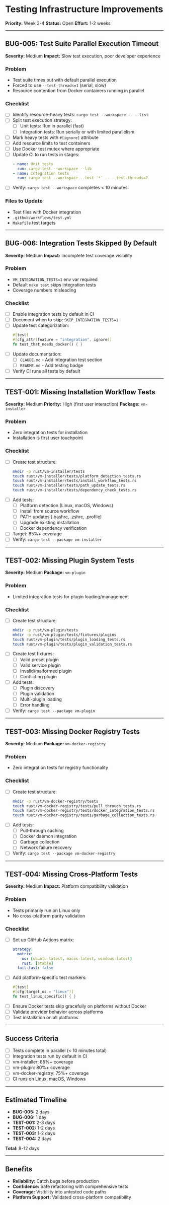 # Testing Infrastructure Improvements

**Priority:** Week 3-4
**Status:** Open
**Effort:** 1-2 weeks

---

## BUG-005: Test Suite Parallel Execution Timeout

**Severity:** Medium
**Impact:** Slow test execution, poor developer experience

### Problem
- Test suite times out with default parallel execution
- Forced to use `--test-threads=1` (serial, slow)
- Resource contention from Docker containers running in parallel

### Checklist
- [ ] Identify resource-heavy tests: `cargo test --workspace -- --list`
- [ ] Split test execution strategy:
  - [ ] Unit tests: Run in parallel (fast)
  - [ ] Integration tests: Run serially or with limited parallelism
- [ ] Mark heavy tests with `#[ignore]` attribute
- [ ] Add resource limits to test containers
- [ ] Use Docker test mutex where appropriate
- [ ] Update CI to run tests in stages:
  ```yaml
  - name: Unit tests
    run: cargo test --workspace --lib
  - name: Integration tests
    run: cargo test --workspace --test '*' -- --test-threads=2
  ```
- [ ] Verify: `cargo test --workspace` completes < 10 minutes

### Files to Update
- Test files with Docker integration
- `.github/workflows/test.yml`
- `Makefile` test targets

---

## BUG-006: Integration Tests Skipped By Default

**Severity:** Medium
**Impact:** Incomplete test coverage visibility

### Problem
- `VM_INTEGRATION_TESTS=1` env var required
- Default `make test` skips integration tests
- Coverage numbers misleading

### Checklist
- [ ] Enable integration tests by default in CI
- [ ] Document when to skip: `SKIP_INTEGRATION_TESTS=1`
- [ ] Update test categorization:
  ```rust
  #[test]
  #[cfg_attr(feature = "integration", ignore)]
  fn test_that_needs_docker() { }
  ```
- [ ] Update documentation:
  - [ ] `CLAUDE.md` - Add integration test section
  - [ ] `README.md` - Add testing badge
- [ ] Verify CI runs all tests by default

---

## TEST-001: Missing Installation Workflow Tests

**Severity:** Medium
**Priority:** High (first user interaction)
**Package:** `vm-installer`

### Problem
- Zero integration tests for installation
- Installation is first user touchpoint

### Checklist
- [ ] Create test structure:
  ```bash
  mkdir -p rust/vm-installer/tests
  touch rust/vm-installer/tests/platform_detection_tests.rs
  touch rust/vm-installer/tests/install_workflow_tests.rs
  touch rust/vm-installer/tests/path_update_tests.rs
  touch rust/vm-installer/tests/dependency_check_tests.rs
  ```
- [ ] Add tests:
  - [ ] Platform detection (Linux, macOS, Windows)
  - [ ] Install from source workflow
  - [ ] PATH updates (.bashrc, .zshrc, .profile)
  - [ ] Upgrade existing installation
  - [ ] Docker dependency verification
- [ ] Target: 85%+ coverage
- [ ] Verify: `cargo test --package vm-installer`

---

## TEST-002: Missing Plugin System Tests

**Severity:** Medium
**Package:** `vm-plugin`

### Problem
- Limited integration tests for plugin loading/management

### Checklist
- [ ] Create test structure:
  ```bash
  mkdir -p rust/vm-plugin/tests
  mkdir -p rust/vm-plugin/tests/fixtures/plugins
  touch rust/vm-plugin/tests/plugin_loading_tests.rs
  touch rust/vm-plugin/tests/plugin_validation_tests.rs
  ```
- [ ] Create test fixtures:
  - [ ] Valid preset plugin
  - [ ] Valid service plugin
  - [ ] Invalid/malformed plugin
  - [ ] Conflicting plugin
- [ ] Add tests:
  - [ ] Plugin discovery
  - [ ] Plugin validation
  - [ ] Multi-plugin loading
  - [ ] Error handling
- [ ] Verify: `cargo test --package vm-plugin`

---

## TEST-003: Missing Docker Registry Tests

**Severity:** Medium
**Package:** `vm-docker-registry`

### Problem
- Zero integration tests for registry functionality

### Checklist
- [ ] Create test structure:
  ```bash
  mkdir -p rust/vm-docker-registry/tests
  touch rust/vm-docker-registry/tests/pull_through_tests.rs
  touch rust/vm-docker-registry/tests/docker_integration_tests.rs
  touch rust/vm-docker-registry/tests/garbage_collection_tests.rs
  ```
- [ ] Add tests:
  - [ ] Pull-through caching
  - [ ] Docker daemon integration
  - [ ] Garbage collection
  - [ ] Network failure recovery
- [ ] Verify: `cargo test --package vm-docker-registry`

---

## TEST-004: Missing Cross-Platform Tests

**Severity:** Medium
**Impact:** Platform compatibility validation

### Problem
- Tests primarily run on Linux only
- No cross-platform parity validation

### Checklist
- [ ] Set up GitHub Actions matrix:
  ```yaml
  strategy:
    matrix:
      os: [ubuntu-latest, macos-latest, windows-latest]
      rust: [stable]
    fail-fast: false
  ```
- [ ] Add platform-specific test markers:
  ```rust
  #[test]
  #[cfg(target_os = "linux")]
  fn test_linux_specific() { }
  ```
- [ ] Ensure Docker tests skip gracefully on platforms without Docker
- [ ] Validate provider behavior across platforms
- [ ] Test installation on all platforms

---

## Success Criteria

- [ ] Tests complete in parallel (< 10 minutes total)
- [ ] Integration tests run by default in CI
- [ ] vm-installer: 85%+ coverage
- [ ] vm-plugin: 80%+ coverage
- [ ] vm-docker-registry: 75%+ coverage
- [ ] CI runs on Linux, macOS, Windows

---

## Estimated Timeline

- **BUG-005:** 2 days
- **BUG-006:** 1 day
- **TEST-001:** 2-3 days
- **TEST-002:** 1-2 days
- **TEST-003:** 1-2 days
- **TEST-004:** 2 days

**Total:** 9-12 days

---

## Benefits

- **Reliability:** Catch bugs before production
- **Confidence:** Safe refactoring with comprehensive tests
- **Coverage:** Visibility into untested code paths
- **Platform Support:** Validated cross-platform compatibility
